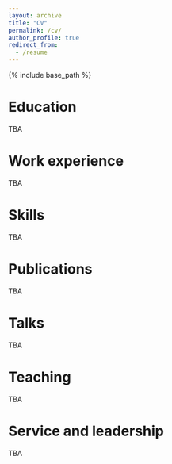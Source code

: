 ```yaml
---
layout: archive
title: "CV"
permalink: /cv/
author_profile: true
redirect_from:
  - /resume
---
```


{% include base_path %}

Education
======
TBA

Work experience
======
TBA
  
Skills
======
TBA

Publications
======
TBA
  
Talks
======
TBA
  
Teaching
======
TBA
  
Service and leadership
======
TBA

